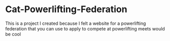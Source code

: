# Cat-Powerlifting-Federation
This is a project I created because I felt a website for a powerlifting federation that you can use to apply to compete at powerlifting meets would be cool
